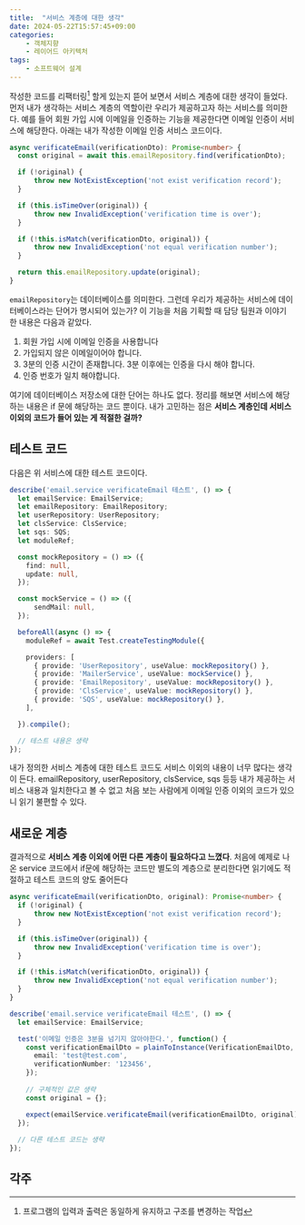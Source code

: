 ```yaml
---
title:  "서비스 계층에 대한 생각"
date: 2024-05-22T15:57:45+09:00
categories: 
    - 객체지향
    - 레이어드 아키텍처
tags:
    - 소프트웨어 설계
---
```


작성한 코드를 리팩터링[^1] 할게 있는지 뜯어 보면서 서비스 계층에 대한 생각이 들었다. 먼저 내가 생각하는 서비스 계층의 역할이란 우리가 제공하고자 하는 서비스를 의미한다. 예를 들어 회원 가입 시에 이메일을 인증하는 기능을 제공한다면 이메일 인증이 서비스에 해당한다. 아래는 내가 작성한 이메일 인증 서비스 코드이다.

```ts
async verificateEmail(verificationDto): Promise<number> {
  const original = await this.emailRepository.find(verificationDto);

  if (!original) {
	  throw new NotExistException('not exist verification record');
  }

  if (this.isTimeOver(original)) {
	  throw new InvalidException('verification time is over');
  }

  if (!this.isMatch(verificationDto, original)) {
	  throw new InvalidException('not equal verification number');
  }

  return this.emailRepository.update(original);
}

```

`emailRepository`는 데이터베이스를 의미한다. 그런데 우리가 제공하는 서비스에 데이터베이스라는 단어가 명시되어 있는가? 이 기능을 처음 기획할 때 담당 팀원과 이야기 한 내용은 다음과 같았다.

1. 회원 가입 시에 이메일 인증을 사용합니다
2. 가입되지 않은 이메일이어야 합니다.
3. 3분의 인증 시간이 존재합니다. 3분 이후에는 인증을 다시 해야 합니다.
4. 인증 번호가 일치 해야합니다.

여기에 데이터베이스 저장소에 대한 단어는 하나도 없다. 정리를 해보면 서비스에 해당하는 내용은 if 문에 해당하는 코드 뿐이다. 내가 고민하는 점은 **서비스 계층인데 서비스 이외의 코드가 들어 있는 게 적절한 걸까?** 

## 테스트 코드

다음은 위 서비스에 대한 테스트 코드이다.

```ts
describe('email.service verificateEmail 테스트', () => {
  let emailService: EmailService;
  let emailRepository: EmailRepository;
  let userRepository: UserRepository;
  let clsService: ClsService;
  let sqs: SQS;
  let moduleRef;

  const mockRepository = () => ({
    find: null,
    update: null,
  });

  const mockService = () => ({
	  sendMail: null,
  });

  beforeAll(async () => {
    moduleRef = await Test.createTestingModule({

    providers: [
      { provide: 'UserRepository', useValue: mockRepository() },
      { provide: 'MailerService', useValue: mockService() },
      { provide: 'EmailRepository', useValue: mockRepository() },
      { provide: 'ClsService', useValue: mockRepository() },
      { provide: 'SQS', useValue: mockRepository() },
    ],

  }).compile();

  // 테스트 내용은 생략
});
```

내가 정의한 서비스 계층에 대한 테스트 코드도 서비스 이외의 내용이 너무 많다는 생각이 든다. emailRepository, userRepository, clsService, sqs 등등 내가 제공하는 서비스 내용과 일치한다고 볼 수 없고 처음 보는 사람에게 이메일 인증 이외의 코드가 있으니 읽기 불편할 수 있다.

## 새로운 계층

결과적으로 **서비스 계층 이외에 어떤 다른 계층이 필요하다고 느꼈다**. 처음에 예제로 나온 service 코드에서 if문에 해당하는 코드만 별도의 계층으로 분리한다면 읽기에도 적절하고 테스트 코드의 양도 줄어든다

```ts
async verificateEmail(verificationDto, original): Promise<number> {
  if (!original) {
	  throw new NotExistException('not exist verification record');
  }

  if (this.isTimeOver(original)) {
	  throw new InvalidException('verification time is over');
  }

  if (!this.isMatch(verificationDto, original)) {
	  throw new InvalidException('not equal verification number');
  }
}

describe('email.service verificateEmail 테스트', () => {
  let emailService: EmailService;

  test('이메일 인증은 3분을 넘기지 않아야한다.', function() {
    const verificationEmailDto = plainToInstance(VerificationEmailDto, {
      email: 'test@test.com',
      verificationNumber: '123456',
    });
  
    // 구체적인 값은 생략
    const original = {};

    expect(emailService.verificateEmail(verificationEmailDto, original)).rejects.toThrow(new NotExistException('not exist verification record'));
  });
  
  // 다른 테스트 코드는 생략
});

```

## 각주

[^1]: 프로그램의 입력과 출력은 동일하게 유지하고 구조를 변경하는 작업
